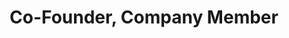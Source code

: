 ---
layout: company
name: Benjamin Dionysus
title: Co-Founder, Company Member
photo: /assets/images/Benjamin_Dionysus.JPG
bio: Benjamin Dionysus is a lighting designer and mask maker for Accidental Shakespeare. In Chicago he also regularly designs for We Three, Clock Theatre, and EDGE, and when Benjamin lived in NYC, he worked for the Gertrude Stein Repertory Theatre. He studied lighting design at Smith College, with Nancy Schertler and Heather Carson. His online portfolio of selected work is available at www.sixbynine.com.
---